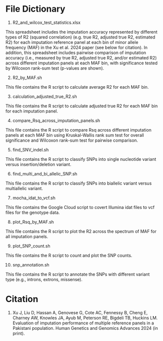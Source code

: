 # File Dictionary

1. R2_and_wilcox_test_statistics.xlsx
   
This spreadsheet includes the imputation accuracy represented by different types of R2 (squared correlation) (e.g. true R2, adjusted true R2, estimated R2) for each imputation reference panel at each bin of minor allele frequency (MAF) in the Xu et al. 2024 paper (see below for citation). In addition, this spreadsheet includes pairwise comparison of imputation accuracy (i.e., measured by true R2, adjusted true R2, and/or estimated R2) across different imputation panels at each MAF bin, with significance tested by Wilcoxon rank-sum test (p-values are shown). 

2. R2_by_MAF.sh

This file contains the R script to calculate average R2 for each MAF bin.

3. calculation_adjusted_true_R2.sh

This file contains the R script to calculate adjusted true R2 for each MAF bin for each imputation panel.

4. compare_Rsq_across_imputation_panels.sh

This file contains the R script to compare Rsq across different imputation panels at each MAF bin using Kruskal-Wallis rank sum test for overall significance and Wilcoxon rank-sum test for pairwise comparison.

5. find_SNV_indel.sh

This file contains the R script to classify SNPs into single nucleotide variant versus insertion/deletion variant.

6. find_multi_and_bi_allelic_SNP.sh

This file contains the R script to classify SNPs into biallelic variant versus multiallelic variant.

7. mocha_idat_to_vcf.sh

This file contains the Google Cloud script to covert Illumina idat files to vcf files for the genotype data.

8. plot_Rsq_by_MAF.sh

This file contains the R script to plot the R2 across the spectrum of MAF for all imputation panels.

9. plot_SNP_count.sh

This file contains the R script to count and plot the SNP counts.

10. snp_annotation.sh

This file contains the R script to annotate the SNPs with different variant type (e.g., introns, extrons, missense).


# Citation
1. Xu J, Liu D, Hassan A, Genovese G, Cote AC, Fennessy B, Cheng E, Charney AW, Knowles JA, Ayub M, Peterson RE, Bigdeli TB, Huckins LM. Evaluation of imputation performance of multiple reference panels in a Pakistani population. Human Genetics and Genomics Advances 2024 (in print).
   
